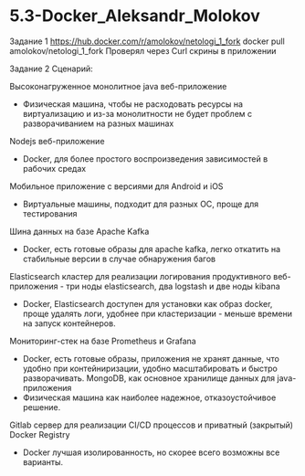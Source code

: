 # 5.3-Docker_Aleksandr_Molokov

Задание 1
https://hub.docker.com/r/amolokov/netologi_1_fork
docker pull amolokov/netologi_1_fork
Проверял через Curl скрины в приложении

Задание 2
Сценарий:

Высоконагруженное монолитное java веб-приложение
- Физическая машина, чтобы не расходовать ресурсы на виртуализацию и из-за монолитности не будет проблем с разворачиванием на разных машинах

Nodejs веб-приложение
- Docker, для более простого воспроизведения зависимостей в рабочих средах

Мобильное приложение c версиями для Android и iOS
- Виртуальные машины, подходит для разных ОС, проще для тестирования

Шина данных на базе Apache Kafka
- Docker, есть готовые образы для apache kafka, легко откатить на стабильные версии в случае обнаружения багов

Elasticsearch кластер для реализации логирования продуктивного веб-приложения - три ноды elasticsearch, два logstash и две ноды kibana
- Docker, Elasticsearch доступен для установки как образ docker, проще удалять логи, удобнее при кластеризации - меньше времени на запуск контейнеров.

Мониторинг-стек на базе Prometheus и Grafana
- Docker, есть готовые образы, приложения не хранят данные, что удобно при контейниризации, удобно масштабировать и быстро разворачивать.
MongoDB, как основное хранилище данных для java-приложения
- Физическая машина как наиболее надежное, отказоустойчивое решение.

Gitlab сервер для реализации CI/CD процессов и приватный (закрытый) Docker Registry
- Docker лучшая изолированность, но скорее всего возможны все варианты.


